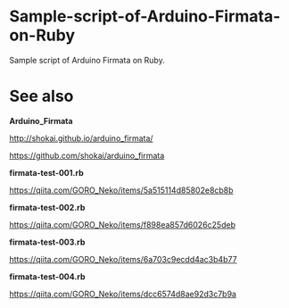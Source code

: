 # Sample-script-of-Arduino-Firmata-on-Ruby
Sample script of Arduino Firmata on Ruby.

# See also
**Arduino_Firmata** 

http://shokai.github.io/arduino_firmata/

https://github.com/shokai/arduino_firmata

**firmata-test-001.rb**

https://qiita.com/GORO_Neko/items/5a515114d85802e8cb8b

**firmata-test-002.rb**

https://qiita.com/GORO_Neko/items/f898ea857d6026c25deb

**firmata-test-003.rb**

https://qiita.com/GORO_Neko/items/6a703c9ecdd4ac3b4b77

**firmata-test-004.rb** 

https://qiita.com/GORO_Neko/items/dcc6574d8ae92d3c7b9a
